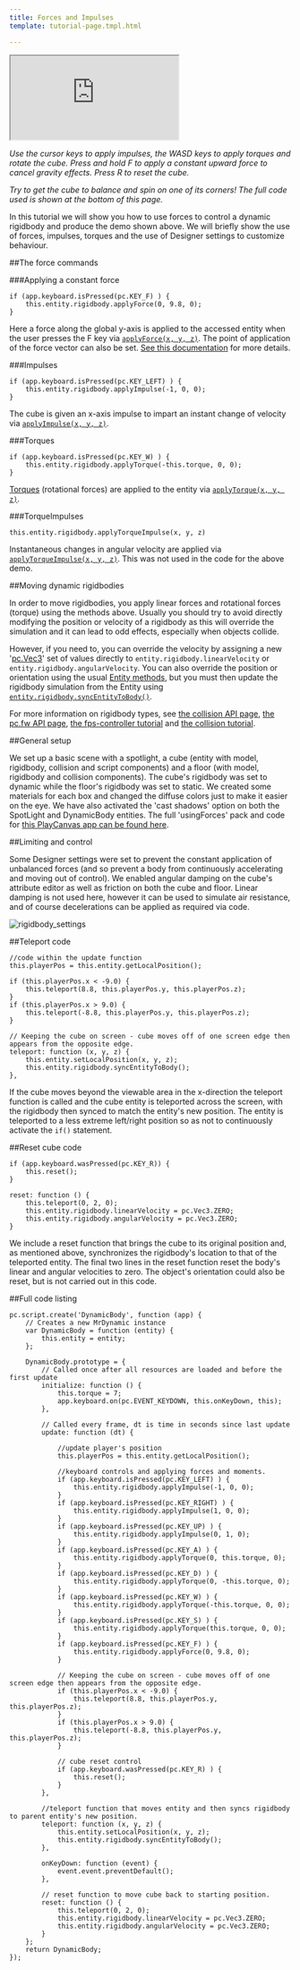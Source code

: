 ```yaml
---
title: Forces and Impulses
template: tutorial-page.tmpl.html

---
```


<iframe src="http://apps.playcanvas.com/playcanvas/tutorials/usingForces?overlay=false"></iframe>

*Use the cursor keys to apply impulses, the WASD keys to apply torques and rotate the cube. Press and hold F to apply a constant upward force to cancel gravity effects.*
*Press R to reset the cube.*

*Try to get the cube to balance and spin on one of its corners!*
*The full code used is shown at the bottom of this page.*

In this tutorial we will show you how to use forces to control a dynamic rigidbody and produce the demo shown above. We will briefly show the use of forces, impulses, torques and the use of Designer settings to customize behaviour.

##The force commands

###Applying a constant force
~~~javascript~~~
if (app.keyboard.isPressed(pc.KEY_F) ) {
    this.entity.rigidbody.applyForce(0, 9.8, 0);
}
~~~
Here a force along the global y-axis is applied to the accessed entity when the user presses the F key via [`applyForce(x, y, z)`][1]. The point of application of the force vector can also be set. [See this documentation][2] for more details.

###Impulses
~~~javascript~~~
if (app.keyboard.isPressed(pc.KEY_LEFT) ) {
    this.entity.rigidbody.applyImpulse(-1, 0, 0);
}

~~~
The cube is given an x-axis impulse to impart an instant change of velocity via [`applyImpulse(x, y, z)`][3].

###Torques
~~~javascript~~~
if (app.keyboard.isPressed(pc.KEY_W) ) {
    this.entity.rigidbody.applyTorque(-this.torque, 0, 0);
}
~~~
[Torques](https://en.wikipedia.org/wiki/Torque) (rotational forces) are applied to the entity via [`applyTorque(x, y, z)`][4].

###TorqueImpulses
~~~javascript~~~
this.entity.rigidbody.applyTorqueImpulse(x, y, z)
~~~
Instantaneous changes in angular velocity are applied via [`applyTorqueImpulse(x, y, z)`][5]. This was not used in the code for the above demo.

##Moving dynamic rigidbodies

In order to move rigidbodies, you apply linear forces and rotational forces (torque) using the methods above. Usually you should try to avoid directly modifying the position or velocity of a rigidbody as this will override the simulation and it can lead to odd effects, especially when objects collide.

However, if you need to, you can override the velocity by assigning a new '[pc.Vec3][6]' set of values directly to `entity.rigidbody.linearVelocity` or `entity.rigidbody.angularVelocity`. You can also override the position or orientation using the usual [Entity methods][7], but you must then update the rigidbody simulation from the Entity using [`entity.rigidbody.syncEntityToBody()`][7].

For more information on rigidbody types, see [the collision API page][8], [the pc.fw API page][9], [the fps-controller tutorial][11] and [the collision tutorial][10].

##General setup

We set up a basic scene with a spotlight, a cube (entity with model, rigidbody, collision and script components) and a floor (with model, rigidbody and collision components). The cube's rigidbody was set to dynamic while the floor's rigidbody was set to static. We created some materials for each box and changed the diffuse colors just to make it easier on the eye. We have also activated the 'cast shadows' option on both the SpotLight and DynamicBody entities. The full 'usingForces' pack and code for [this PlayCanvas app can be found here][12].

##Limiting and control

Some Designer settings were set to prevent the constant application of unbalanced forces (and so prevent a body from continuously accelerating and moving out of control). We enabled angular damping on the cube's attribute editor as well as friction on both the cube and floor. Linear damping is not used here, however it can be used to simulate air resistance, and of course decelerations can be applied as required via code.

<img src="/images/tutorials/forces/rigidbody_settings.PNG" alt="rigidbody_settings"/>

##Teleport code
~~~js~~~
//code within the update function
this.playerPos = this.entity.getLocalPosition();
~~~
~~~javascript~~~
if (this.playerPos.x < -9.0) {
    this.teleport(8.8, this.playerPos.y, this.playerPos.z);
}
if (this.playerPos.x > 9.0) {
    this.teleport(-8.8, this.playerPos.y, this.playerPos.z);
}
~~~
~~~javascript~~~
// Keeping the cube on screen - cube moves off of one screen edge then appears from the opposite edge.
teleport: function (x, y, z) {
    this.entity.setLocalPosition(x, y, z);
    this.entity.rigidbody.syncEntityToBody();
},
~~~
If the cube moves beyond the viewable area in the x-direction the teleport function is called and the cube entity is teleported across the screen, with the rigidbody then synced to match the entity's new position. The entity is teleported to a less extreme left/right position so as not to continuously activate the `if()` statement.

##Reset cube code
~~~javascript~~~
if (app.keyboard.wasPressed(pc.KEY_R)) {
    this.reset();
}
~~~
~~~javascript~~~
reset: function () {
    this.teleport(0, 2, 0);
    this.entity.rigidbody.linearVelocity = pc.Vec3.ZERO;
    this.entity.rigidbody.angularVelocity = pc.Vec3.ZERO;
}
~~~
We include a reset function that brings the cube to its original position and, as mentioned above, synchronizes the rigidbody's location to that of the teleported entity. The final two lines in the reset function reset the body's linear and angular velocities to zero. The object's orientation could also be reset, but is not carried out in this code.


##Full code listing

~~~javascript~~~
pc.script.create('DynamicBody', function (app) {
    // Creates a new MrDynamic instance
    var DynamicBody = function (entity) {
        this.entity = entity;
    };

    DynamicBody.prototype = {
        // Called once after all resources are loaded and before the first update
        initialize: function () {
            this.torque = 7;
            app.keyboard.on(pc.EVENT_KEYDOWN, this.onKeyDown, this);
        },

        // Called every frame, dt is time in seconds since last update
        update: function (dt) {

            //update player's position
            this.playerPos = this.entity.getLocalPosition();

            //keyboard controls and applying forces and moments.
            if (app.keyboard.isPressed(pc.KEY_LEFT) ) {
                this.entity.rigidbody.applyImpulse(-1, 0, 0);
            }
            if (app.keyboard.isPressed(pc.KEY_RIGHT) ) {
                this.entity.rigidbody.applyImpulse(1, 0, 0);
            }
            if (app.keyboard.isPressed(pc.KEY_UP) ) {
                this.entity.rigidbody.applyImpulse(0, 1, 0);
            }
            if (app.keyboard.isPressed(pc.KEY_A) ) {
                this.entity.rigidbody.applyTorque(0, this.torque, 0);
            }
            if (app.keyboard.isPressed(pc.KEY_D) ) {
                this.entity.rigidbody.applyTorque(0, -this.torque, 0);
            }
            if (app.keyboard.isPressed(pc.KEY_W) ) {
                this.entity.rigidbody.applyTorque(-this.torque, 0, 0);
            }
            if (app.keyboard.isPressed(pc.KEY_S) ) {
                this.entity.rigidbody.applyTorque(this.torque, 0, 0);
            }
            if (app.keyboard.isPressed(pc.KEY_F) ) {
                this.entity.rigidbody.applyForce(0, 9.8, 0);
            }

            // Keeping the cube on screen - cube moves off of one screen edge then appears from the opposite edge.
            if (this.playerPos.x < -9.0) {
                this.teleport(8.8, this.playerPos.y, this.playerPos.z);
            }
            if (this.playerPos.x > 9.0) {
                this.teleport(-8.8, this.playerPos.y, this.playerPos.z);
            }

            // cube reset control
            if (app.keyboard.wasPressed(pc.KEY_R) ) {
                this.reset();
            }
        },

        //teleport function that moves entity and then syncs rigidbody to parent entity's new position.
        teleport: function (x, y, z) {
            this.entity.setLocalPosition(x, y, z);
            this.entity.rigidbody.syncEntityToBody();
        },

        onKeyDown: function (event) {
            event.event.preventDefault();
        },

        // reset function to move cube back to starting position.
        reset: function () {
            this.teleport(0, 2, 0);
            this.entity.rigidbody.linearVelocity = pc.Vec3.ZERO;
            this.entity.rigidbody.angularVelocity = pc.Vec3.ZERO;
        }
    };
    return DynamicBody;
});
~~~

[1]: /engine/api/stable/symbols/pc.RigidBodyComponent.html#applyForce
[2]: /engine/api/stable/symbols/pc.RigidBodyComponent.html#applyForce
[3]: /engine/api/stable/symbols/pc.RigidBodyComponent.html#applyImpulse
[4]: /engine/api/stable/symbols/pc.RigidBodyComponent.html#applyTorque
[5]: /engine/api/stable/symbols/pc.RigidBodyComponent.html#applyTorqueImpulse
[7]: /tutorials/beginner/manipulating-entities/
[6]: /engine/api/stable/symbols/pc.Vec3.html
[7]: /engine/api/stable/symbols/pc.RigidBodyComponent.html#syncEntityToBody
[8]: /engine/api/stable/symbols/pc.CollisionComponent.html
[9]: /engine/api/stable/symbols/pc.html
[10]: /tutorials/intermediate/collision-and-triggers/
[11]: /tutorials/advanced/fps-controller/
[12]: https://playcanvas.com/project/186/overview/tutorials
